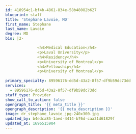 ```yaml
---
id: 418954c1-bf4b-4861-834e-58b48082b627
blueprint: staff
title: 'Stephane Lavoie, MD'
first_name: Stephane
last_name: Lavoie
degree: MD
bio: |2-

              <h4>Medical Education</h4>
              <p>Laval University</p>
              <h4>Residency</h4>
              <p>University of Montreal</p>
              <h4>Fellowship</h4>
              <p>University of Montreal</p>
          
primary_specialty: 89596176-dd5d-43a2-8f57-df9b59dc73dd
services:
  - 89596176-dd5d-43a2-8f57-df9b59dc73dd
staff_type: Provider
show_call_to_action: false
opengraph_title: '{{ meta_title }}'
opengraph_description: '{{ meta_description }}'
image: dr_stephane_lavoie_jpg-240x300.jpg
updated_by: b4edca85-1aed-4414-b76d-caa31d61829f
updated_at: 1696515904
---
```


